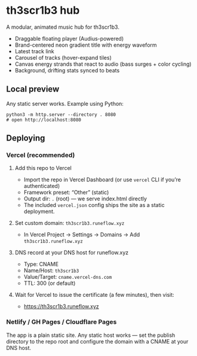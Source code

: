 # th3scr1b3 hub

A modular, animated music hub for th3scr1b3.

- Draggable floating player (Audius-powered)
- Brand-centered neon gradient title with energy waveform
- Latest track link
- Carousel of tracks (hover-expand tiles)
- Canvas energy strands that react to audio (bass surges + color cycling)
- Background, drifting stats synced to beats

## Local preview

Any static server works. Example using Python:

```
python3 -m http.server --directory . 8080
# open http://localhost:8080
```

## Deploying

### Vercel (recommended)

1) Add this repo to Vercel
   - Import the repo in Vercel Dashboard (or use `vercel` CLI if you’re authenticated)
   - Framework preset: “Other” (static)
   - Output dir: `.` (root) — we serve index.html directly
   - The included `vercel.json` config ships the site as a static deployment.

2) Set custom domain: `th3scr1b3.runeflow.xyz`
   - In Vercel Project → Settings → Domains → Add `th3scr1b3.runeflow.xyz`

3) DNS record at your DNS host for runeflow.xyz
   - Type: CNAME
   - Name/Host: `th3scr1b3`
   - Value/Target: `cname.vercel-dns.com`
   - TTL: 300 (or default)

4) Wait for Vercel to issue the certificate (a few minutes), then visit:
   - https://th3scr1b3.runeflow.xyz

### Netlify / GH Pages / Cloudflare Pages
The app is a plain static site. Any static host works — set the publish directory to the repo root and configure the domain with a CNAME at your DNS host.
